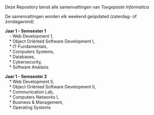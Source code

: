 Deze Repository bevat alle samenvattingen van _Toegepaste Informatica_ 

De samenvattingen worden elk weekend geüpdated (zaterdag- of zondagavond)  

 **Jaar 1 - Semsester 1**  
    &emsp;- Web Development 1,    
    &emsp;* Object Oriënted Software Development I,   
    &emsp;* IT-Fundamentals,   
    &emsp;* Computers Systems,   
    &emsp;* Databases,   
    &emsp;* Cybersecurity,   
    &emsp;* Software Analasis
    
 **Jaar 1 - Semsester 2**  
    &emsp;* Web Development II,   
    &emsp;* Object Oriënted Software Development II,   
    &emsp;* Communication Lab,   
    &emsp;* Computers Networks I,   
    &emsp;* Business & Management,   
    &emsp;* Operating Systems   



    
